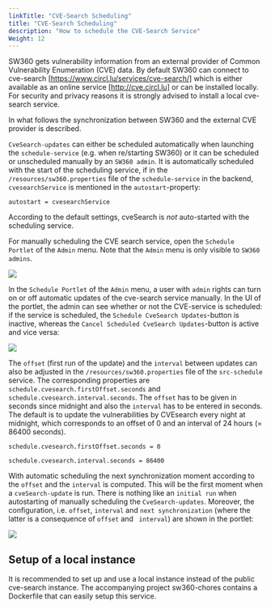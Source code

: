 ```yaml
---
linkTitle: "CVE-Search Scheduling"
title: "CVE-Search Scheduling"
description: "How to schedule the CVE-Search Service"
Weight: 12
---
```



SW360 gets vulnerability information from an external provider of Common Vulnerability Enumeration (CVE) data. By default SW360 can connect to cve-search [https://www.circl.lu/services/cve-search/] which is either available as an online service [http://cve.circl.lu] or can be installed locally. For security and privacy reasons it is strongly advised to install a local cve-search service.

In what follows the synchronization between SW360 and the external CVE provider is described. 

`CveSearch-updates` can either be scheduled automatically when launching the `schedule-service` (e.g. when re/starting SW360) or it can be scheduled or unscheduled manually by an `SW360 admin`. 
It is automatically scheduled with the start of the scheduling service, if in the `/resources/sw360.properties` file of the `schedule-service` in the backend, `cvesearchService` is mentioned in the `autostart`-property:

``
autostart = cvesearchService
``

According to the default settings, cveSearch is _not_ auto-started with the scheduling service. 

For manually scheduling the CVE search service, open the `Schedule Portlet` of the `Admin` menu. Note that the `Admin` menu is only visible to `SW360 admins`.
  
![](./images/UCAdminScheduling/01_adminMenu.png)
  
In the `Schedule Portlet` of the `Admin` menu, a user with `admin` rights can turn on or off automatic updates of the cve-search service manually. 
In the UI of the portlet, the admin can see whether or not the CVE-service is scheduled: if the service is scheduled, the `Schedule CveSearch Updates`-button is inactive, whereas the `Cancel Scheduled CveSearch Updates`-button is active and vice versa:

![](./images/UCAdminScheduling/scheduleAdminPortlet.png)

The `offset` (first run of the update) and the `interval` between updates can also be adjusted in the `/resources/sw360.properties` file of the `src-schedule` service.
The corresponding properties are `schedule.cvesearch.firstOffset.seconds` and `schedule.cvesearch.interval.seconds`. 
The `offset` has to be given in seconds since midnight and also the `interval` has to be entered in seconds. 
The default is to update the vulnerabilities by CVEsearch every night at midnight, which corresponds to an offset of 0 and an interval of 24 hours (= 86400 seconds). 

 
 ``
 schedule.cvesearch.firstOffset.seconds = 0
 ``

 ``
 schedule.cvesearch.interval.seconds = 86400
 ``
 
With automatic scheduling the next synchronization moment according to the `offset` and the `interval` is computed. This will be the first moment when a `cveSearch-update` is run. 
There is nothing like an `initial run` when autostarting of manually scheduling the `CveSearch-updates`.
Moreover, the configuration, i.e. `offset`, `interval` and `next synchronization` (where the latter is a consequence of `offset` and ` interval`) are shown in the portlet:

![](./images/UCAdminScheduling/scheduleAdminPortletProperties.png)



## Setup of a local instance
It is recommended to set up and use a local instance instead of the public cve-search instance.
The accompanying project sw360-chores contains a Dockerfile that can easily setup this service.
